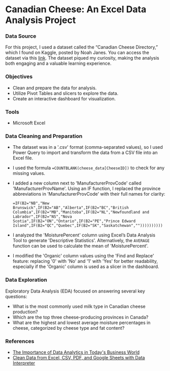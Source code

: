 # Canadian Cheese: An Excel Data Analysis Project

### Data Source
For this project, I used a dataset called the “Canadian Cheese Directory,” which I found on Kaggle, posted by Noah Janes. You can access the dataset via this [link](https://www.kaggle.com/datasets/noahjanes/canadian-cheese-directory). The dataset piqued my curiosity, making the analysis both engaging and a valuable learning experience.

### Objectives
- Clean and prepare the data for analysis.
- Utilize Pivot Tables and slicers to explore the data.
- Create an interactive dashboard for visualization.

### Tools
- Microsoft Excel

### Data Cleaning and Preparation
- The dataset was in a '.csv' format (comma-separated values), so I used Power Query to import and transform the data from a CSV file into an Excel file.

- I used the formula `=COUNTBLANK(cheese_data[CheeseID])` to check for any missing values.

- I added a new column next to 'ManufacturerProvCode' called 'ManufacturerProvName'. Using an IF function, I replaced the province abbreviations in 'ManufacturerProvCode' with their full names for clarity:

  ``` 
  =IF(B2="NB","New Brunswick",IF(B2="AB","Alberta",IF(B2="BC","British Columbia",IF(B2="MB","Manitoba",IF(B2="NL","Newfoundland and Labrador",IF(B2="NS","Nova Scotia",IF(B2="ON","Ontario",IF(B2="PE","Prince Edward Island",IF(B2="QC","Quebec",IF(B2="SK","Saskatchewan",""))))))))))
  ```

- I analyzed the 'MoisturePercent' column using Excel’s Data Analysis Tool to generate 'Descriptive Statistics'. Alternatively, the `AVERAGE` function can be used to calculate the mean of 'MoisturePercent'.

- I modified the 'Organic' column values using the 'Find and Replace' feature: replacing '0' with 'No' and '1' with 'Yes' for better readability, especially if the 'Organic' column is used as a slicer in the dashboard.

### Data Exploration

Exploratory Data Analysis (EDA) focused on answering several key questions:

- What is the most commonly used milk type in Canadian cheese production?
- Which are the top three cheese-producing provinces in Canada?
- What are the highest and lowest average moisture percentages in cheese, categorized by cheese type and fat content?

### References
- [The Importance of Data Analytics in Today's Business World](https://dataforest.ai/blog/the-importance-of-data-analytics-in-todays-business-world)
- [Clean Data from Excel, CSV, PDF, and Google Sheets with Data Interpreter](https://help.tableau.com/current/pro/desktop/en-us/data_interpreter.htm)
